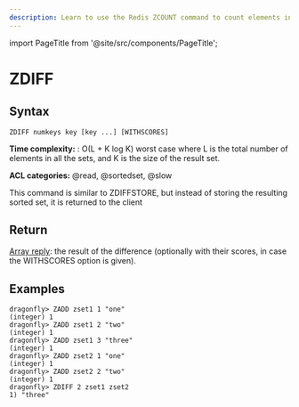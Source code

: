 ```yaml
---
description: Learn to use the Redis ZCOUNT command to count elements in a sorted set within a given score range, plus expert tips beyond the official Redis docs.
---
```


import PageTitle from '@site/src/components/PageTitle';

# ZDIFF

<PageTitle title="Redis ZDIFF Explained (Better Than Official Docs)" />

## Syntax

    ZDIFF numkeys key [key ...] [WITHSCORES]

**Time complexity:** : O(L + K log K) worst case where L is the total number of elements in all the sets, and K is the size of the result set.

**ACL categories:** @read, @sortedset, @slow

This command is similar to ZDIFFSTORE, but instead of storing the resulting sorted set, it is returned to the client

## Return

[Array reply](https://redis.io/docs/reference/protocol-spec/#arrays): the result of the difference (optionally with their scores, in case the WITHSCORES option is given).

## Examples

```shell
dragonfly> ZADD zset1 1 "one"
(integer) 1
dragonfly> ZADD zset1 2 "two"
(integer) 1
dragonfly> ZADD zset1 3 "three"
(integer) 1
dragonfly> ZADD zset2 1 "one"
(integer) 1
dragonfly> ZADD zset2 2 "two"
(integer) 1
dragonfly> ZDIFF 2 zset1 zset2
1) "three"
```
